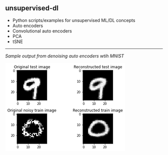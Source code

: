 ## unsupervised-dl 

* Python scripts/examples for unsupervised ML/DL concepts
* Auto encoders
* Convolutional auto encoders
* PCA
* tSNE

---

*Sample output from denoising auto encoders wtih MNIST*

![denoised and reconstructed images](plots/rbm_recon2.png)
